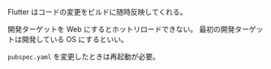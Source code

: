 Flutter はコードの変更をビルドに随時反映してくれる。

開発ターゲットを Web にするとホットリロードできない。
最初の開発ターゲットは開発している OS にするといい。

`pubspec.yaml` を変更したときは再起動が必要。
